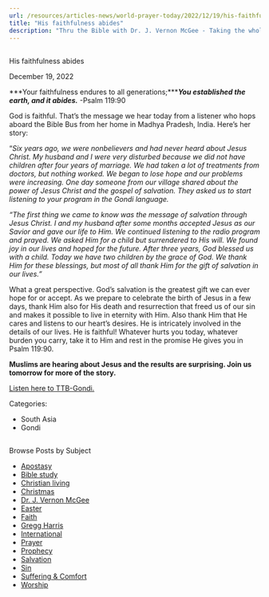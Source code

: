 ```yaml
---
url: /resources/articles-news/world-prayer-today/2022/12/19/his-faithfulness-abides
title: "His faithfulness abides"
description: "Thru the Bible with Dr. J. Vernon McGee - Taking the whole Word to the whole world"
---
```







## 
 His faithfulness abides


December 19, 2022
![]()




***Your faithfulness endures to all generations;******You established the earth, and it abides.*** -Psalm 119:90

God is faithful. That’s the message we hear today from a listener who hops aboard the Bible Bus from her home in Madhya Pradesh, India. Here’s her story:

“*Six years ago, we were nonbelievers and had never heard about Jesus Christ. My husband and I were very disturbed because we did not have children after four years of marriage. We had taken a lot of treatments from doctors, but nothing worked. We began to lose hope and our problems were increasing. One day someone from our village shared about the power of Jesus Christ and the gospel of salvation. They asked us to start listening to your program in the Gondi language.* 

*“The first thing we came to know was the message of salvation through Jesus Christ. I and my husband after some months accepted Jesus as our Savior and gave our life to Him. We continued listening to the radio program and prayed. We asked Him for a child but surrendered to His will. We found joy in our lives and hoped for the future. After three years, God blessed us with a child. Today we have two children by the grace of God. We thank Him for these blessings, but most of all thank Him for the gift of salvation in our lives.”*

What a great perspective. God’s salvation is the greatest gift we can ever hope for or accept. As we prepare to celebrate the birth of Jesus in a few days, thank Him also for His death and resurrection that freed us of our sin and makes it possible to live in eternity with Him. Also thank Him that He cares and listens to our heart’s desires. He is intricately involved in the details of our lives. He is faithful! Whatever hurts you today, whatever burden you carry, take it to Him and rest in the promise He gives you in Psalm 119:90.

**Muslims are hearing about Jesus and the results are surprising. Join us tomorrow for more of the story.**

[Listen here to TTB-Gondi.](https://ttb.twr.org/home/day,0417/language,GON)



Categories: 


* South Asia
* Gondi









## 
 Browse Posts by Subject


* [Apostasy](/resources/articles-news/-in-tags/tags/Apostasy)
* [Bible study](/resources/articles-news/-in-tags/tags/Bible-study)
* [Christian living](/resources/articles-news/-in-tags/tags/Christian-living)
* [Christmas](/resources/articles-news/-in-tags/tags/Christmas)
* [Dr. J. Vernon McGee](/resources/articles-news/-in-tags/tags/Dr-J-Vernon-McGee)
* [Easter](/resources/articles-news/-in-tags/tags/easter)
* [Faith](/resources/articles-news/-in-tags/tags/Faith)
* [Gregg Harris](/resources/articles-news/-in-tags/tags/Gregg-Harris)
* [International](/resources/articles-news/-in-tags/tags/International)
* [Prayer](/resources/articles-news/-in-tags/tags/prayer)
* [Prophecy](/resources/articles-news/-in-tags/tags/Prophecy)
* [Salvation](/resources/articles-news/-in-tags/tags/Salvation)
* [Sin](/resources/articles-news/-in-tags/tags/sin)
* [Suffering & Comfort](/resources/articles-news/-in-tags/tags/Suffering-Comfort)
* [Worship](/resources/articles-news/-in-tags/tags/worship)






